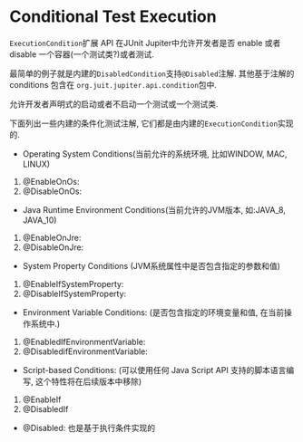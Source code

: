 # Conditional Test Execution

``ExecutionCondition``扩展 API 在JUnit Jupiter中允许开发者是否 enable 或者
disable 一个容器(一个测试类?)或者测试.

最简单的例子就是内建的``DisabledCondition``支持``@Disabled``注解.
其他基于注解的 conditions 包含在 ``org.juit.jupiter.api.condition``包中.

允许开发者声明式的启动或者不启动一个测试或一个测试类.

下面列出一些内建的条件化测试注解, 它们都是由内建的``ExecutionCondition``实现的.

* Operating System Conditions(当前允许的系统环境, 比如WINDOW, MAC, LINUX)
 1. @EnableOnOs: 
 2. @DisableOnOs: 
* Java Runtime Environment Conditions(当前允许的JVM版本, 如:JAVA_8, JAVA_10)
 1. @EnableOnJre:
 2. @DisableOnJre:
* System Property Conditions (JVM系统属性中是否包含指定的参数和值)
 1. @EnableIfSystemProperty:
 2. @DisableIfSystemProperty:
* Environment Variable Conditions: (是否包含指定的环境变量和值, 在当前操作系统中.)
 1. @EnabledIfEnvironmentVariable:
 2. @DisabledifEnvironmentVariable:
* Script-based Conditions: (可以使用任何 Java Script API 支持的脚本语言编写, 这个特性将在后续版本中移除)
 1. @EnableIf
 2. @DisabledIf
* @Disabled: 也是基于执行条件实现的
